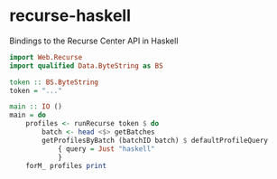 # recurse-haskell

Bindings to the Recurse Center API in Haskell

```hs
import Web.Recurse
import qualified Data.ByteString as BS

token :: BS.ByteString
token = "..."

main :: IO ()
main = do
    profiles <- runRecurse token $ do
        batch <- head <$> getBatches
        getProfilesByBatch (batchID batch) $ defaultProfileQuery
            { query = Just "haskell"
            }
    forM_ profiles print
```
